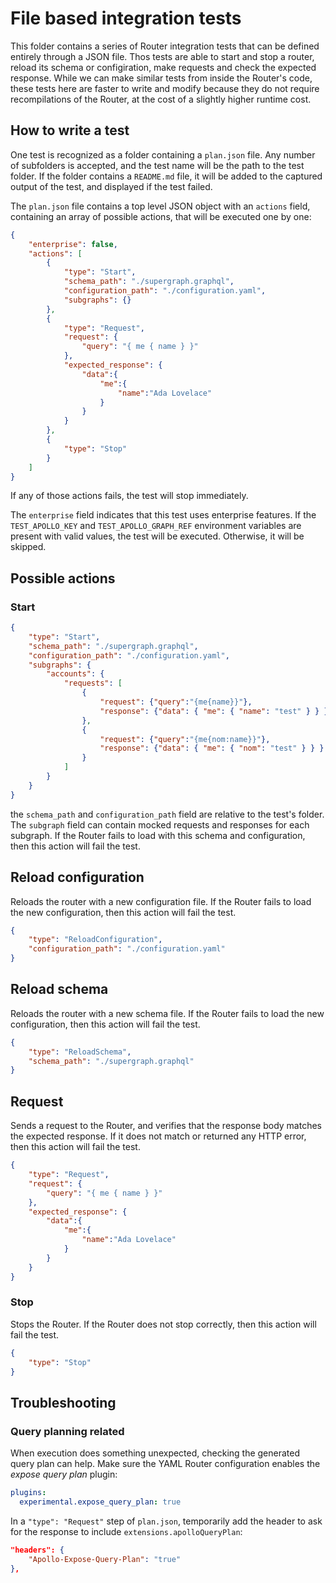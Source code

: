 # File based integration tests

This folder contains a series of Router integration tests that can be defined entirely through a JSON file. Thos tests are able to start and stop a router, reload its schema or configiration, make requests and check the expected response. While we can make similar tests from inside the Router's code, these tests here are faster to write and modify because they do not require recompilations of the Router, at the cost of a slightly higher runtime cost.

## How to write a test

One test is recognized as a folder containing a `plan.json` file. Any number of subfolders is accepted, and the test name will be the path to the test folder. If the folder contains a `README.md` file, it will be added to the captured output of the test, and displayed if the test failed.

The `plan.json` file contains a top level JSON object with an `actions` field, containing an array of possible actions, that will be executed one by one:

```json
{
    "enterprise": false,
    "actions": [
        {
            "type": "Start",
            "schema_path": "./supergraph.graphql",
            "configuration_path": "./configuration.yaml",
            "subgraphs": {}
        },
        {
            "type": "Request",
            "request": {
                "query": "{ me { name } }"
            },
            "expected_response": {
                "data":{
                    "me":{
                        "name":"Ada Lovelace"
                    }
                }
            }
        },
        {
            "type": "Stop"
        }
    ]
}
```

If any of those actions fails, the test will stop immediately.

The `enterprise` field indicates that this test uses enterprise features. If the `TEST_APOLLO_KEY` and `TEST_APOLLO_GRAPH_REF` environment variables are present with valid values, the test will be executed. Otherwise, it will be skipped.

## Possible actions

### Start

```json
{
    "type": "Start",
    "schema_path": "./supergraph.graphql",
    "configuration_path": "./configuration.yaml",
    "subgraphs": {
        "accounts": {
            "requests": [
                {
                    "request": {"query":"{me{name}}"},
                    "response": {"data": { "me": { "name": "test" } } }
                },
                {
                    "request": {"query":"{me{nom:name}}"},
                    "response": {"data": { "me": { "nom": "test" } } }
                }
            ]
        }
    }
}
```

the `schema_path` and `configuration_path` field are relative to the test's folder. The `subgraph` field can contain mocked requests and responses for each subgraph. If the Router fails to load with this schema and configuration, then this action will fail the test.

## Reload configuration

Reloads the router with a new configuration file. If the Router fails to load the new configuration, then this action will fail the test.

```json
{
    "type": "ReloadConfiguration",
    "configuration_path": "./configuration.yaml"
}
```

## Reload schema

Reloads the router with a new schema file. If the Router fails to load the new configuration, then this action will fail the test.

```json
{
    "type": "ReloadSchema",
    "schema_path": "./supergraph.graphql"
}
```

## Request

Sends a request to the Router, and verifies that the response body matches the expected response. If it does not match or returned any HTTP error, then this action will fail the test.
```json
{
    "type": "Request",
    "request": {
        "query": "{ me { name } }"
    },
    "expected_response": {
        "data":{
            "me":{
                "name":"Ada Lovelace"
            }
        }
    }
}
```

### Stop

Stops the Router. If the Router does not stop correctly, then this action will fail the test.

```json
{
    "type": "Stop"
}
```

## Troubleshooting

### Query planning related

When execution does something unexpected, checking the generated query plan can help.
Make sure the YAML Router configuration enables the _expose query plan_ plugin:

```yaml
plugins:
  experimental.expose_query_plan: true
```

In a `"type": "Request"` step of `plan.json`, temporarily add the header to ask
for the response to include `extensions.apolloQueryPlan`:

```json
"headers": {
    "Apollo-Expose-Query-Plan": "true"
},
```
